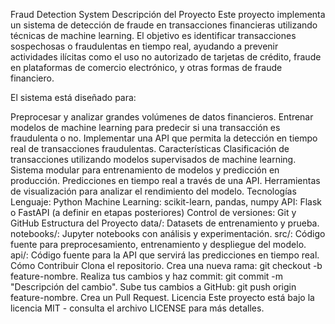 Fraud Detection System
Descripción del Proyecto
Este proyecto implementa un sistema de detección de fraude en transacciones financieras utilizando técnicas de machine learning. El objetivo es identificar transacciones sospechosas o fraudulentas en tiempo real, ayudando a prevenir actividades ilícitas como el uso no autorizado de tarjetas de crédito, fraude en plataformas de comercio electrónico, y otras formas de fraude financiero.

El sistema está diseñado para:

Preprocesar y analizar grandes volúmenes de datos financieros.
Entrenar modelos de machine learning para predecir si una transacción es fraudulenta o no.
Implementar una API que permita la detección en tiempo real de transacciones fraudulentas.
Características
Clasificación de transacciones utilizando modelos supervisados de machine learning.
Sistema modular para entrenamiento de modelos y predicción en producción.
Predicciones en tiempo real a través de una API.
Herramientas de visualización para analizar el rendimiento del modelo.
Tecnologías
Lenguaje: Python
Machine Learning: scikit-learn, pandas, numpy
API: Flask o FastAPI (a definir en etapas posteriores)
Control de versiones: Git y GitHub
Estructura del Proyecto
data/: Datasets de entrenamiento y prueba.
notebooks/: Jupyter notebooks con análisis y experimentación.
src/: Código fuente para preprocesamiento, entrenamiento y despliegue del modelo.
api/: Código fuente para la API que servirá las predicciones en tiempo real.
Cómo Contribuir
Clona el repositorio.
Crea una nueva rama: git checkout -b feature-nombre.
Realiza tus cambios y haz commit: git commit -m "Descripción del cambio".
Sube tus cambios a GitHub: git push origin feature-nombre.
Crea un Pull Request.
Licencia
Este proyecto está bajo la licencia MIT - consulta el archivo LICENSE para más detalles.
